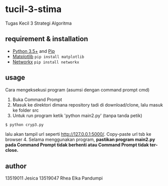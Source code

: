 # tucil-3-stima
Tugas Kecil 3 Strategi Algoritma

## requirement & installation
- [Python 3.5+](https://www.python.org/) and [Pip](https://pypi.org/project/pip/)
- [Matplotlib](https://pypi.org/project/matplotlib/) 
  ``` pip install matplotlib ```
- [Networkx](https://pypi.org/project/networkx/)
  ``` pip install networkx ```
    
## usage
Cara mengeksekusi program (asumsi dengan command prompt cmd)
1. Buka Command Prompt
2. Masuk ke direktori dimana repository tadi di download/clone, lalu masuk ke folder src
3. Untuk run program ketik 'python main2.py' (tanpa tanda petik)
  ```bash
  $ python cryp3.py
  ```
  lalu akan tampil url seperti http://127.0.0.1:5000/. Copy-paste url tsb ke browser
4. Selama menggunakan program, **pastikan program main2.py pada Command Prompt tidak berhenti atau Command Prompt tidak ter-close.**

## author
13519011 Jesica
13519047 Rhea Elka Pandumpi
